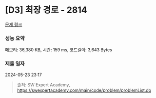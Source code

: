# [D3] 최장 경로 - 2814 

[문제 링크](https://swexpertacademy.com/main/code/problem/problemDetail.do?contestProbId=AV7GOPPaAeMDFAXB) 

### 성능 요약

메모리: 36,380 KB, 시간: 159 ms, 코드길이: 3,643 Bytes

### 제출 일자

2024-05-23 23:17



> 출처: SW Expert Academy, https://swexpertacademy.com/main/code/problem/problemList.do